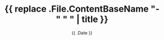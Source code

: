 ---
date : '{{ .Date }}'
draft : true
title : '{{ replace .File.ContentBaseName "-" " " | title }}'
---